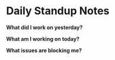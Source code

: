 # Daily Standup Notes

**What did I work on yesterday?**


**What am I working on today?**


**What issues are blocking me?**

